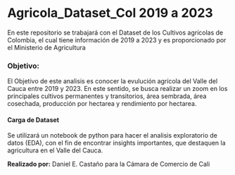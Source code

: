 # Agricola_Dataset_Col 2019 a 2023

En este repositorio se trabajará con el Dataset de los Cultivos agrícolas de Colombia, el cual tiene información de 2019 a 2023 y es proporcionado por el Ministerio de Agricultura

### **Objetivo:**
El Objetivo de este analisis es conocer la evulución agrícola del Valle del Cauca entre 2019 y 2023. En este sentido, se busca realizar un zoom en los principales cultivos permanentes y transitorios, área sembrada, área cosechada, producción por hectarea y rendimiento por hectarea.

#### Carga de Dataset
Se utilizará un notebook de python para hacer el analisis exploratorio de datos (EDA), con el fin de encontrar insights importantes, que destaquen la agricultura en el Valle del Cauca. 

**Realizado por:** Daniel E. Castaño para la Cámara de Comercio de Cali
